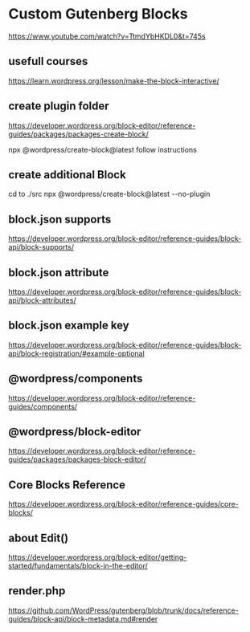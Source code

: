 # Custom Gutenberg Blocks

https://www.youtube.com/watch?v=TtmdYbHKDL0&t=745s

## usefull courses

https://learn.wordpress.org/lesson/make-the-block-interactive/

## create plugin folder

https://developer.wordpress.org/block-editor/reference-guides/packages/packages-create-block/

npx @wordpress/create-block@latest
follow instructions

## create additional Block

cd to ./src
npx @wordpress/create-block@latest --no-plugin

## block.json supports

https://developer.wordpress.org/block-editor/reference-guides/block-api/block-supports/

## block.json attribute

https://developer.wordpress.org/block-editor/reference-guides/block-api/block-attributes/

## block.json example key

https://developer.wordpress.org/block-editor/reference-guides/block-api/block-registration/#example-optional

## @wordpress/components

https://developer.wordpress.org/block-editor/reference-guides/components/

## @wordpress/block-editor

https://developer.wordpress.org/block-editor/reference-guides/packages/packages-block-editor/

## Core Blocks Reference

https://developer.wordpress.org/block-editor/reference-guides/core-blocks/

## about Edit()

https://developer.wordpress.org/block-editor/getting-started/fundamentals/block-in-the-editor/

## render.php

https://github.com/WordPress/gutenberg/blob/trunk/docs/reference-guides/block-api/block-metadata.md#render

